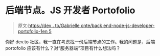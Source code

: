 # 后端节点。JS 开发者 Portofolio

> 原文:[https://dev . to/Gabrielle onte/back end-node-js-developer-portofolio-1en 5](https://dev.to/gabrielleonte/backend-node-js-developer-portofolio-1en5)

你好 dev.to 社区，我一直在考虑找一份后端节点的工作。我的问题是，后端 portofolio 应该有什么？对“服务器端”项目有什么想法吗？